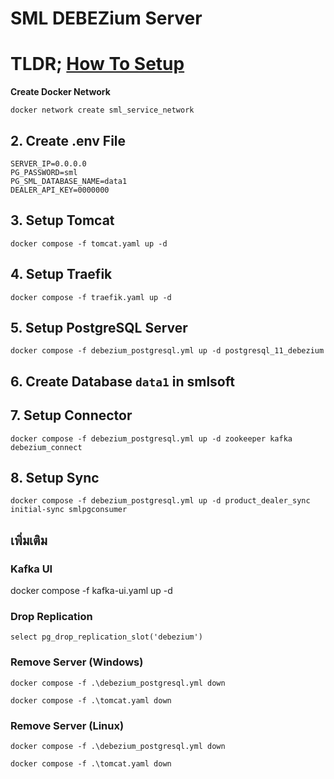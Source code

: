 # SML DEBEZium Server

# TLDR; [How To Setup](https://github.com/smlsoft/smldebeziumserver/blob/main/Setup.MD)

**Create Docker Network**
```
docker network create sml_service_network
```

## 2. Create .env File 

```
SERVER_IP=0.0.0.0
PG_PASSWORD=sml
PG_SML_DATABASE_NAME=data1
DEALER_API_KEY=0000000
```

## 3. Setup Tomcat

```
docker compose -f tomcat.yaml up -d
```

## 4. Setup Traefik
```
docker compose -f traefik.yaml up -d
```

## 5. Setup PostgreSQL Server
```
docker compose -f debezium_postgresql.yml up -d postgresql_11_debezium
```

## 6. Create Database `data1` in smlsoft

## 7. Setup Connector

```
docker compose -f debezium_postgresql.yml up -d zookeeper kafka debezium_connect
```

## 8. Setup Sync
```
docker compose -f debezium_postgresql.yml up -d product_dealer_sync initial-sync smlpgconsumer
```

## เพิ่มเติม

### Kafka UI

docker compose -f kafka-ui.yaml up -d 


### Drop Replication

```
select pg_drop_replication_slot('debezium')  
```

### Remove Server (Windows)

```
docker compose -f .\debezium_postgresql.yml down

docker compose -f .\tomcat.yaml down
```


### Remove Server (Linux)

```
docker compose -f .\debezium_postgresql.yml down

docker compose -f .\tomcat.yaml down
```
